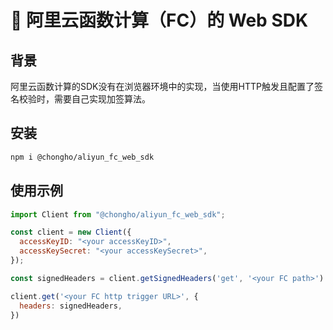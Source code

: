 # 🚀 阿里云函数计算（FC）的 Web SDK
## 背景

阿里云函数计算的SDK没有在浏览器环境中的实现，当使用HTTP触发且配置了签名校验时，需要自己实现加签算法。

## 安装

```bash
npm i @chongho/aliyun_fc_web_sdk
```

## 使用示例

```javascript
import Client from "@chongho/aliyun_fc_web_sdk";

const client = new Client({
  accessKeyID: "<your accessKeyID>",
  accessKeySecret: "<your accessKeySecret>",
});

const signedHeaders = client.getSignedHeaders('get', '<your FC path>')

client.get('<your FC http trigger URL>', {
  headers: signedHeaders,
})
```
